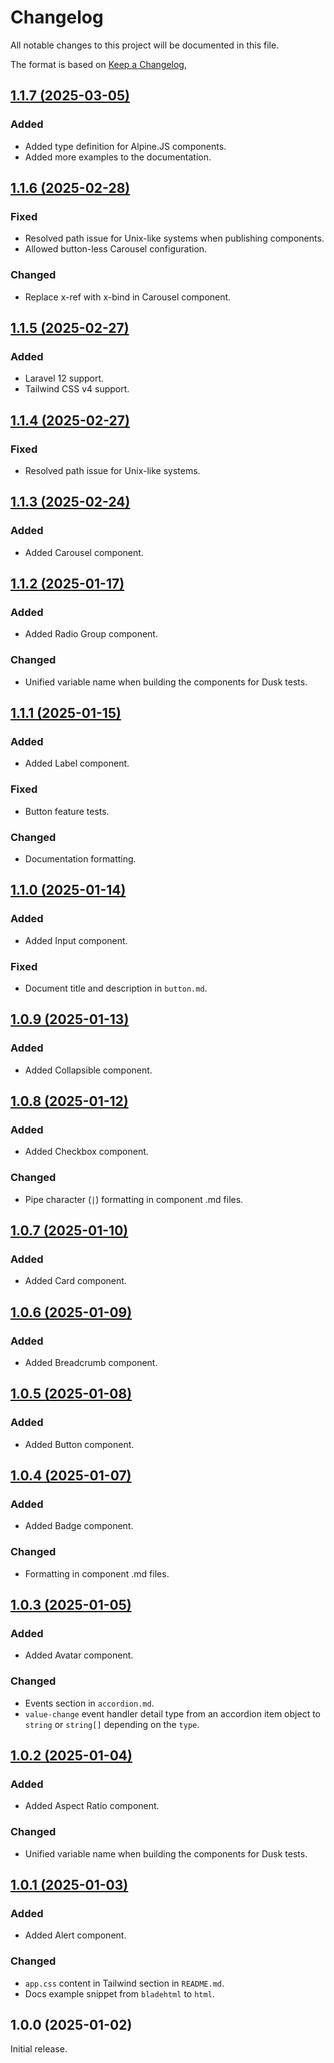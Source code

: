 # Changelog

All notable changes to this project will be documented in this file.

The format is based on [Keep a Changelog](https://keepachangelog.com/en/1.0.0/),

## [1.1.7 (2025-03-05)](https://github.com/BJNSTNKVC/laravel-shadcn-ui/compare/1.1.6...1.1.7)

### Added

- Added type definition for Alpine.JS components.
- Added more examples to the documentation.

## [1.1.6 (2025-02-28)](https://github.com/BJNSTNKVC/laravel-shadcn-ui/compare/1.1.5...1.1.6)

### Fixed

- Resolved path issue for Unix-like systems when publishing components.
- Allowed button-less Carousel configuration.

### Changed

- Replace x-ref with x-bind in Carousel component.

## [1.1.5 (2025-02-27)](https://github.com/BJNSTNKVC/laravel-shadcn-ui/compare/1.1.4...1.1.5)

### Added

- Laravel 12 support.
- Tailwind CSS v4 support.

## [1.1.4 (2025-02-27)](https://github.com/BJNSTNKVC/laravel-shadcn-ui/compare/1.1.3...1.1.4)

### Fixed

- Resolved path issue for Unix-like systems.

## [1.1.3 (2025-02-24)](https://github.com/BJNSTNKVC/laravel-shadcn-ui/compare/1.1.2...1.1.3)

### Added

- Added Carousel component.

## [1.1.2 (2025-01-17)](https://github.com/BJNSTNKVC/laravel-shadcn-ui/compare/1.1.1...1.1.2)

### Added

- Added Radio Group component.

### Changed

- Unified variable name when building the components for Dusk tests.

## [1.1.1 (2025-01-15)](https://github.com/BJNSTNKVC/laravel-shadcn-ui/compare/1.1.0...1.1.1)

### Added

- Added Label component.

### Fixed

- Button feature tests.

### Changed

- Documentation formatting.

## [1.1.0 (2025-01-14)](https://github.com/BJNSTNKVC/laravel-shadcn-ui/compare/1.0.9...1.1.0)

### Added

- Added Input component.

### Fixed

- Document title and description in `button.md`.

## [1.0.9 (2025-01-13)](https://github.com/BJNSTNKVC/laravel-shadcn-ui/compare/1.0.8...1.0.9)

### Added

- Added Collapsible component.

## [1.0.8 (2025-01-12)](https://github.com/BJNSTNKVC/laravel-shadcn-ui/compare/1.0.7...1.0.8)

### Added

- Added Checkbox component.

### Changed

- Pipe character (`|`) formatting in component .md files.

## [1.0.7 (2025-01-10)](https://github.com/BJNSTNKVC/laravel-shadcn-ui/compare/1.0.6...1.0.7)

### Added

- Added Card component.

## [1.0.6 (2025-01-09)](https://github.com/BJNSTNKVC/laravel-shadcn-ui/compare/1.0.5...1.0.6)

### Added

- Added Breadcrumb component.

## [1.0.5 (2025-01-08)](https://github.com/BJNSTNKVC/laravel-shadcn-ui/compare/1.0.4...1.0.5)

### Added

- Added Button component.

## [1.0.4 (2025-01-07)](https://github.com/BJNSTNKVC/laravel-shadcn-ui/compare/1.0.3...1.0.4)

### Added

- Added Badge component.

### Changed

- Formatting in component .md files.

## [1.0.3 (2025-01-05)](https://github.com/BJNSTNKVC/laravel-shadcn-ui/compare/1.0.2...1.0.3)

### Added

- Added Avatar component.

### Changed

- Events section in `accordion.md`.
- `value-change` event handler detail type from an accordion item object to `string` or `string[]` depending on the
  `type`.

## [1.0.2 (2025-01-04)](https://github.com/BJNSTNKVC/laravel-shadcn-ui/compare/1.0.1...1.0.2)

### Added

- Added Aspect Ratio component.

### Changed

- Unified variable name when building the components for Dusk tests.

## [1.0.1 (2025-01-03)](https://github.com/BJNSTNKVC/laravel-shadcn-ui/compare/1.0.0...1.0.1)

### Added

- Added Alert component.

### Changed

- `app.css` content in Tailwind section in `README.md`.
- Docs example snippet from `bladehtml` to `html`.

## 1.0.0 (2025-01-02)

Initial release.